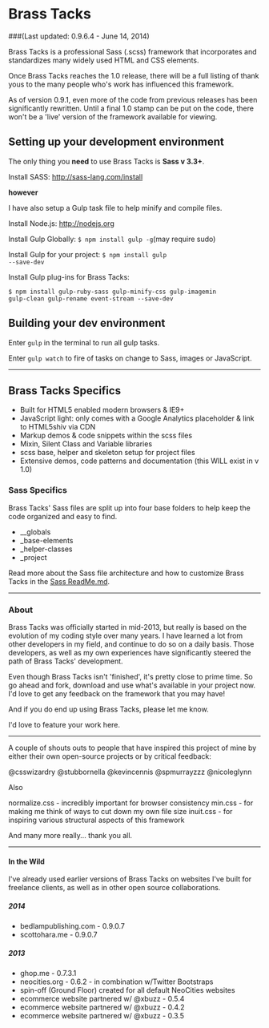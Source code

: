 # Brass Tacks
###(Last updated: 0.9.6.4 - June 14, 2014)

Brass Tacks is a professional Sass (.scss) framework that incorporates and standardizes many widely used HTML and CSS elements.

Once Brass Tacks reaches the 1.0 release, there will be a full listing of thank yous to the many people who's work has influenced this framework.

As of version 0.9.1, even more of the code from previous releases has been significantly rewritten. Until a final 1.0 stamp can be put on the code, there won't be a 'live' version of the framework available for viewing.



## Setting up your development environment

The only thing you <b>need</b> to use Brass Tacks is <b>Sass v 3.3+</b>.

Install SASS: http://sass-lang.com/install

__however__

I have also setup a Gulp task file to help minify and compile files.

Install Node.js: http://nodejs.org

Install Gulp Globally: <code>$ npm install gulp -g</code>(may require sudo)

Install Gulp for your project: <code>$ npm install gulp --save-dev</code>

Install Gulp plug-ins for Brass Tacks:

<code>$ npm install gulp-ruby-sass gulp-minify-css gulp-imagemin gulp-clean gulp-rename event-stream --save-dev</code>



## Building your dev environment

Enter <code>gulp</code> in the terminal to run all gulp tasks.

Enter <code>gulp watch</code> to fire of tasks on change to Sass, images or JavaScript.


<hr />


## Brass Tacks Specifics

* Built for HTML5 enabled modern browsers & IE9+
* JavaScript light: only comes with a Google Analytics placeholder & link to HTML5shiv via CDN
* Markup demos & code snippets within the scss files
* Mixin, Silent Class and Variable libraries
* scss base, helper and skeleton setup for project files
* Extensive demos, code patterns and documentation (this WILL exist in v 1.0)


### Sass Specifics

Brass Tacks' Sass files are split up into four base folders to help keep the code organized and easy to find.

* __globals
* _base-elements
* _helper-classes
* _project

Read more about the Sass file architecture and how to customize Brass Tacks in the <a href="https://github.com/scottaohara/Brass-Tacks/blob/master/_develop/sass/README.md">Sass ReadMe.md</a>.


<hr />


### About

Brass Tacks was officially started in mid-2013, but really is based on the evolution of my coding style over many years. I have learned a lot from other developers in my field, and continue to do so on a daily basis. Those developers, as well as my own experiences have significantly steered the path of Brass Tacks' development.

Even though Brass Tacks isn't 'finished', it's pretty close to prime time. So go ahead and fork, download and use what's available in your project now. I'd love to get any feedback on the framework that you may have!

And if you do end up using Brass Tacks, please let me know.

I'd love to feature your work here.

<hr />

A couple of shouts outs to people that have inspired this project of mine by either their own open-source projects or by critical feedback:

@csswizardry
@stubbornella
@kevincennis
@spmurrayzzz
@nicoleglynn

Also

normalize.css - incredibly important for browser consistency
min.css - for making me think of ways to cut down my own file size
inuit.css - for inspiring various structural aspects of this framework

And many more really... thank you all.



<hr  />


#### In the Wild

I've already used earlier versions of Brass Tacks on websites I've built for freelance clients, as well as in other open source collaborations.

##### 2014
* bedlampublishing.com - 0.9.0.7
* scottohara.me - 0.9.0.7

##### 2013
* ghop.me - 0.7.3.1
* neocities.org - 0.6.2 - in combination w/Twitter Bootstraps
* spin-off (Ground Floor) created for all default NeoCities websites
* ecommerce website partnered w/ @xbuzz - 0.5.4
* ecommerce website partnered w/ @xbuzz - 0.4.2
* ecommerce website partnered w/ @xbuzz - 0.3.5
